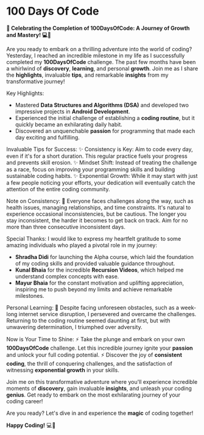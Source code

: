 # 100 Days Of Code

**🌟 Celebrating the Completion of 100DaysOfCode: A Journey of Growth and Mastery! 💻🚀**

Are you ready to embark on a thrilling adventure into the world of coding? Yesterday, I reached an incredible milestone in my life as I successfully completed my **100DaysOfCode** challenge. The past few months have been a whirlwind of **discovery**, **learning**, and personal **growth**. Join me as I share the **highlights**, invaluable **tips**, and remarkable **insights** from my transformative journey!

Key Highlights:

- Mastered **Data Structures and Algorithms (DSA)** and developed two impressive projects in **Android Development**.
- Experienced the initial challenge of establishing a **coding routine**, but it quickly became an exhilarating daily habit.
- Discovered an unquenchable **passion** for programming that made each day exciting and fulfilling.

Invaluable Tips for Success:
✨ Consistency is Key: Aim to code every day, even if it's for a short duration. This regular practice fuels your progress and prevents skill erosion.
✨ Mindset Shift: Instead of treating the challenge as a race, focus on improving your programming skills and building sustainable coding habits.
✨ Exponential Growth: While it may start with just a few people noticing your efforts, your dedication will eventually catch the attention of the entire coding community.

Note on Consistency:
📌 Everyone faces challenges along the way, such as health issues, managing relationships, and time constraints. It's natural to experience occasional inconsistencies, but be cautious. The longer you stay inconsistent, the harder it becomes to get back on track. Aim for no more than three consecutive inconsistent days.

Special Thanks:
I would like to express my heartfelt gratitude to some amazing individuals who played a pivotal role in my journey:

- **Shradha Didi** for launching the Alpha course, which laid the foundation of my coding skills and provided valuable guidance throughout.
- **Kunal Bhaia** for the incredible **Recursion Videos**, which helped me understand complex concepts with ease.
- **Mayur Bhaia** for the constant motivation and uplifting appreciation, inspiring me to push beyond my limits and achieve remarkable milestones.

Personal Learning:
🌱 Despite facing unforeseen obstacles, such as a week-long internet service disruption, I persevered and overcame the challenges. Returning to the coding routine seemed daunting at first, but with unwavering determination, I triumphed over adversity.

Now is Your Time to Shine:
⚡️ Take the plunge and embark on your own **100DaysOfCode** challenge. Let this incredible journey ignite your **passion** and unlock your full coding potential.
⚡️ Discover the joy of **consistent coding**, the thrill of conquering challenges, and the satisfaction of witnessing **exponential growth** in your skills.

Join me on this transformative adventure where you'll experience incredible moments of **discovery**, gain invaluable **insights**, and unleash your coding **genius**. Get ready to embark on the most exhilarating journey of your coding career!

Are you ready? Let's dive in and experience the **magic** of coding together!

**Happy Coding!** 💻🚀
